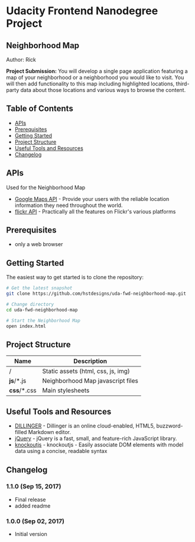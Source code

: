 # Udacity Frontend Nanodegree Project
## Neighborhood Map
Author: Rick

**Project Submission:**
You will develop a single page application featuring a map of your neighborhood or a neighborhood you would like to visit. You will then add functionality to this map including highlighted locations, third-party data about those locations and various ways to browse the content.

## Table of Contents
- [APIs](#APIs)
- [Prerequisites](#prerequisites)
- [Getting Started](#getting-started)
- [Project Structure](#project-structure)
- [Useful Tools and Resources](#useful-tools-and-resources)
- [Changelog](#changelog)

## APIs
Used for the Neighborhood Map
- [Google Maps API](https://developers.google.com/maps/) - Provide your users with the reliable location information they need throughout the world.
- [flickr API](https://www.flickr.com/services/api/) - Practically all the features on Flickr's various platforms

## Prerequisites
- only a web browser

## Getting Started
The easiest way to get started is to clone the repository:

```bash
# Get the latest snapshot
git clone https://github.com/hstdesigns/uda-fwd-neighborhood-map.git

# Change directory
cd uda-fwd-neighborhood-map

# Start the Neighborhood Map
open index.html
```

## Project Structure
| Name                                  | Description                                                   |
| ------------------------------------- | ------------------------------------------------------------- |
| /                                     | Static assets (html, css, js, img)                            |
| **js**/*.js                           | Neighborhood Map javascript files                             |
| **css**/*.css                         | Main stylesheets                                              |

## Useful Tools and Resources
- [DILLINGER](https://dillinger.io/) - Dillinger is an online cloud-enabled, HTML5, buzzword-filled Markdown editor.
- [jQuery](http://jquery.com/) - jQuery is a fast, small, and feature-rich JavaScript library.
- [knockoutjs](http://knockoutjs.com/index.html) - knockoutjs - Easily associate DOM elements with model data using a concise, readable syntax

## Changelog

### 1.1.0 (Sep 15, 2017)
- Final release
- added readme

### 1.0.0 (Sep 02, 2017)
- Initial version